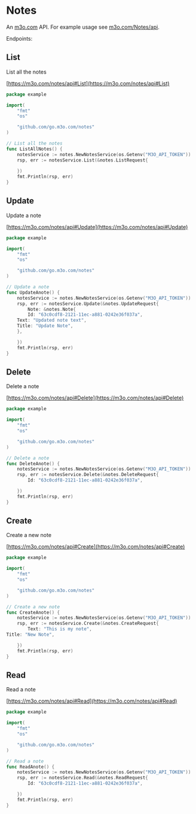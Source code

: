 # Notes

An [m3o.com](https://m3o.com) API. For example usage see [m3o.com/Notes/api](https://m3o.com/Notes/api).

Endpoints:

## List

List all the notes


[https://m3o.com/notes/api#List](https://m3o.com/notes/api#List)

```go
package example

import(
	"fmt"
	"os"

	"github.com/go.m3o.com/notes"
)

// List all the notes
func ListAllNotes() {
	notesService := notes.NewNotesService(os.Getenv("M3O_API_TOKEN"))
	rsp, err := notesService.List(&notes.ListRequest{
		
	})
	fmt.Println(rsp, err)
}
```
## Update

Update a note


[https://m3o.com/notes/api#Update](https://m3o.com/notes/api#Update)

```go
package example

import(
	"fmt"
	"os"

	"github.com/go.m3o.com/notes"
)

// Update a note
func UpdateAnote() {
	notesService := notes.NewNotesService(os.Getenv("M3O_API_TOKEN"))
	rsp, err := notesService.Update(&notes.UpdateRequest{
		Note: &notes.Note{
		Id: "63c0cdf8-2121-11ec-a881-0242e36f037a",
	Text: "Updated note text",
	Title: "Update Note",
	},

	})
	fmt.Println(rsp, err)
}
```
## Delete

Delete a note


[https://m3o.com/notes/api#Delete](https://m3o.com/notes/api#Delete)

```go
package example

import(
	"fmt"
	"os"

	"github.com/go.m3o.com/notes"
)

// Delete a note
func DeleteAnote() {
	notesService := notes.NewNotesService(os.Getenv("M3O_API_TOKEN"))
	rsp, err := notesService.Delete(&notes.DeleteRequest{
		Id: "63c0cdf8-2121-11ec-a881-0242e36f037a",

	})
	fmt.Println(rsp, err)
}
```
## Create

Create a new note


[https://m3o.com/notes/api#Create](https://m3o.com/notes/api#Create)

```go
package example

import(
	"fmt"
	"os"

	"github.com/go.m3o.com/notes"
)

// Create a new note
func CreateAnote() {
	notesService := notes.NewNotesService(os.Getenv("M3O_API_TOKEN"))
	rsp, err := notesService.Create(&notes.CreateRequest{
		Text: "This is my note",
Title: "New Note",

	})
	fmt.Println(rsp, err)
}
```
## Read

Read a note


[https://m3o.com/notes/api#Read](https://m3o.com/notes/api#Read)

```go
package example

import(
	"fmt"
	"os"

	"github.com/go.m3o.com/notes"
)

// Read a note
func ReadAnote() {
	notesService := notes.NewNotesService(os.Getenv("M3O_API_TOKEN"))
	rsp, err := notesService.Read(&notes.ReadRequest{
		Id: "63c0cdf8-2121-11ec-a881-0242e36f037a",

	})
	fmt.Println(rsp, err)
}
```
